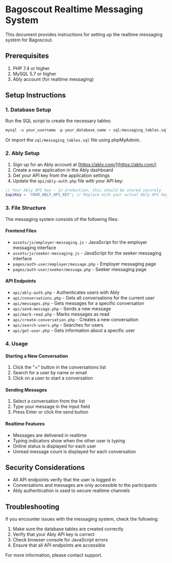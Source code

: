 # Bagoscout Realtime Messaging System

This document provides instructions for setting up the realtime messaging system for Bagoscout.

## Prerequisites

1. PHP 7.4 or higher
2. MySQL 5.7 or higher
3. Ably account (for realtime messaging)

## Setup Instructions

### 1. Database Setup

Run the SQL script to create the necessary tables:

```sql
mysql -u your_username -p your_database_name < sql/messaging_tables.sql
```

Or import the `sql/messaging_tables.sql` file using phpMyAdmin.

### 2. Ably Setup

1. Sign up for an Ably account at [https://ably.com/](https://ably.com/)
2. Create a new application in the Ably dashboard
3. Get your API key from the application settings
4. Update the `api/ably-auth.php` file with your API key:

```php
// Your Ably API key - in production, this should be stored securely
$apiKey = 'YOUR_ABLY_API_KEY'; // Replace with your actual Ably API key
```

### 3. File Structure

The messaging system consists of the following files:

#### Frontend Files
- `assets/js/employer-messaging.js` - JavaScript for the employer messaging interface
- `assets/js/seeker-messaging.js` - JavaScript for the seeker messaging interface
- `pages/auth-user/employer/message.php` - Employer messaging page
- `pages/auth-user/seeker/message.php` - Seeker messaging page

#### API Endpoints
- `api/ably-auth.php` - Authenticates users with Ably
- `api/conversations.php` - Gets all conversations for the current user
- `api/messages.php` - Gets messages for a specific conversation
- `api/send-message.php` - Sends a new message
- `api/mark-read.php` - Marks messages as read
- `api/create-conversation.php` - Creates a new conversation
- `api/search-users.php` - Searches for users
- `api/get-user.php` - Gets information about a specific user

### 4. Usage

#### Starting a New Conversation

1. Click the "+" button in the conversations list
2. Search for a user by name or email
3. Click on a user to start a conversation

#### Sending Messages

1. Select a conversation from the list
2. Type your message in the input field
3. Press Enter or click the send button

#### Realtime Features

- Messages are delivered in realtime
- Typing indicators show when the other user is typing
- Online status is displayed for each user
- Unread message count is displayed for each conversation

## Security Considerations

- All API endpoints verify that the user is logged in
- Conversations and messages are only accessible to the participants
- Ably authentication is used to secure realtime channels

## Troubleshooting

If you encounter issues with the messaging system, check the following:

1. Make sure the database tables are created correctly
2. Verify that your Ably API key is correct
3. Check browser console for JavaScript errors
4. Ensure that all API endpoints are accessible

For more information, please contact support. 
